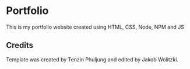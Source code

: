 # Portfolio 
This is my portfolio website created using HTML, CSS, Node, NPM and JS
## Credits
Template was created by Tenzin Phuljung and edited by Jakob Wolitzki.
